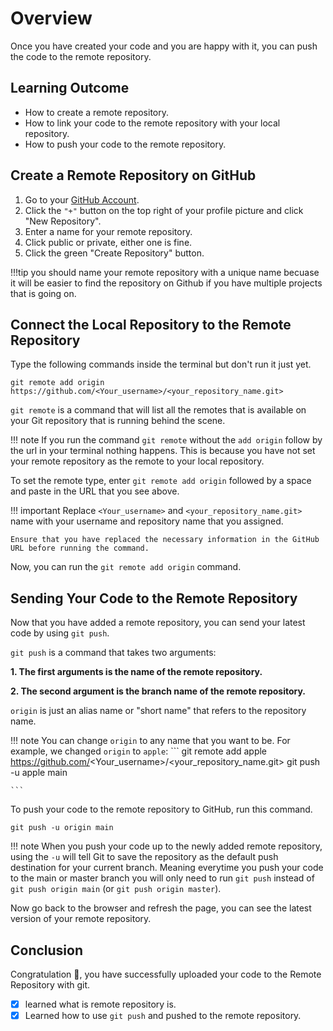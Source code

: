 # Overview

Once you have created your code and you are happy with it, you can push the code to the remote repository.

## Learning Outcome

- How to create a remote repository.
- How to link your code to the remote repository with your local repository.
- How to push your code to the remote repository.

## Create a Remote Repository on GitHub
1. Go to your [GitHub Account](https://github.com/).
2. Click the `"+"` button on the top right of your profile picture and click "New Repository".
3. Enter a name for your remote repository.
4. Click public or private, either one is fine.
5. Click the green "Create Repository" button.

!!!tip
    you should name your remote repository with a unique name becuase it will be easier to find the repository on Github if you have multiple projects that is going on. 

## Connect the Local Repository to the Remote Repository
Type the following commands inside the terminal but don't run it just yet.

```text
git remote add origin https://github.com/<Your_username>/<your_repository_name.git>

```

`git remote` is a command that will list all the remotes that is available on your Git repository that is running behind the scene.

!!! note
    If you run the command `git remote` without the `add origin` follow by the url in your terminal nothing happens. This is because you have not set your remote repository as the remote to your local repository. 

To set the remote type, enter `git remote add origin` followed by a space and paste in the URL that you see above.

!!! important
    Replace `<Your_username>` and `<your_repository_name.git>` name with your username and repository name that you assigned.

    Ensure that you have replaced the necessary information in the GitHub URL before running the command.

Now, you can run the `git remote add origin` command.

## Sending Your Code to the Remote Repository
Now that you have added a remote repository, you can send your latest code by using `git push`.

`git push` is a command that takes two arguments:

**1\. The first arguments is the name of the remote repository.**

**2\. The second argument is the branch name of the remote repository.**

`origin` is just an alias name or "short name" that refers to the repository name.

!!! note
    You can change `origin` to any name that you want to be. For example, we changed `origin` to `apple`:
    ```
    git remote add apple https://github.com/<Your_username>/<your_repository_name.git>
    git push -u apple main

    ```

To push your code to the remote repository to GitHub, run this command.

```text
git push -u origin main

```

!!! note
    When you push your code up to the newly added remote repository, using the `-u` will tell Git to save the repository as the default push destination for your current branch. Meaning everytime you push your code to the main or master branch you will only need to run `git push` instead of `git push origin main` (or `git push origin master`).

Now go back to the browser and refresh the page, you can see the latest version of your remote repository.

## Conclusion

Congratulation 🎉, you have successfully uploaded your code to the Remote Repository with git.

- [x] learned what is remote repository is.
- [x] Learned how to use `git push` and pushed to the remote repository.
